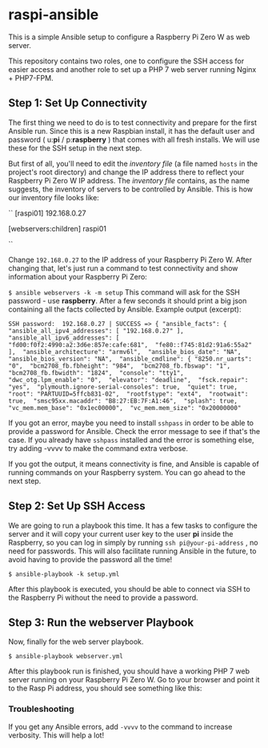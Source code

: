# raspi-ansible
This is a simple Ansible setup to configure a Raspberry Pi Zero W as web server.

This repository contains two roles, one to configure the SSH access for easier access and another role to set up a PHP 7 web server running Nginx + PHP7-FPM.

## Step 1: Set Up Connectivity
The first thing we need to do is to test connectivity and prepare for the first Ansible run. Since this is a new Raspbian install, 
it has the default user and password ( u:**pi** / p:**raspberry** ) that comes with all fresh installs. We will use these for the SSH setup in the next step. 

But first of all, you'll need to edit the *inventory file* (a file named `hosts` in the project's root directory) and change the IP address there to reflect your
Raspberry Pi Zero W IP address. The *inventory file* contains, as the name suggests, the inventory of servers to be controlled by Ansible. This is how our inventory file looks like:

``
[raspi01]
192.168.0.27

[webservers:children]
raspi01

``

Change `192.168.0.27` to the IP address of your Raspberry Pi Zero W.
After changing that, let's just run a command to test connectivity and show information about your Raspberry Pi Zero:

``
$ ansible webservers -k -m setup
``
This command will ask for the SSH password - use **raspberry**. After a few seconds it should print a big json containing all the facts collected by Ansible. Example output (excerpt):

``
SSH password: 
192.168.0.27 | SUCCESS => {
    "ansible_facts": {
        "ansible_all_ipv4_addresses": [
            "192.168.0.27"
        ], 
        "ansible_all_ipv6_addresses": [
            "fd00:f0f2:4990:a2:3d6e:857e:cafe:681", 
            "fe80::f745:81d2:91a6:55a2"
        ], 
        "ansible_architecture": "armv6l", 
        "ansible_bios_date": "NA", 
        "ansible_bios_version": "NA", 
        "ansible_cmdline": {
            "8250.nr_uarts": "0", 
            "bcm2708_fb.fbheight": "984", 
            "bcm2708_fb.fbswap": "1", 
            "bcm2708_fb.fbwidth": "1824", 
            "console": "tty1", 
            "dwc_otg.lpm_enable": "0", 
            "elevator": "deadline", 
            "fsck.repair": "yes", 
            "plymouth.ignore-serial-consoles": true, 
            "quiet": true, 
            "root": "PARTUUID=5ffcb831-02", 
            "rootfstype": "ext4", 
            "rootwait": true, 
            "smsc95xx.macaddr": "B8:27:EB:7F:A1:46", 
            "splash": true, 
            "vc_mem.mem_base": "0x1ec00000", 
            "vc_mem.mem_size": "0x20000000"
``

If you got an error, maybe you need to install `sshpass` in order to be able to provide a password for Ansible. Check the error message to see if that's the case. 
If you already have `sshpass` installed and the error is something else, try adding -vvvv to make the command extra verbose.

If you got the output, it means connectivity is fine, and Ansible is capable of running commands on your Raspberry system. You can go ahead to the next step.

## Step 2: Set Up SSH Access

We are going to run a playbook this time. It has a few tasks to configure the server and it will copy your current user key to the user **pi** inside the Raspberry, so you can log in simply 
by running `ssh pi@your-pi-address` , no need for passwords. This will also facilitate running Ansible in the future, to avoid having to provide the password all the time!

``
$ ansible-playbook -k setup.yml
``

After this playbook is executed, you should be able to connect via SSH to the Raspberry Pi without the need to provide a password.

## Step 3: Run the webserver Playbook
Now, finally for the web server playbook.

``
$ ansible-playbook webserver.yml
``

After this playbook run is finished, you should have a working PHP 7 web server running on your Raspberry Pi Zero W. Go to your browser and point it to the Rasp Pi address, you should see something like this:


### Troubleshooting

If you get any Ansible errors, add `-vvvv` to the command to increase verbosity. This will help a lot!